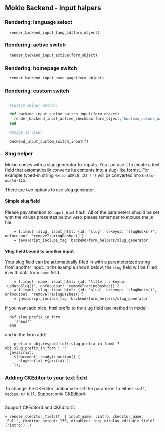## Mokio Backend  - input helpers
  ### Rendering: language select
  ```ruby
    render_backend_input_lang_id(form_object)
  ```
  ### Rendering: active switch
  ```ruby
    render_backend_input_active(form_object)
  ```
  ### Rendering: homepage switch
  ```ruby
    render_backend_input_home_page(form_object)
  ```
  ### Rendering: custom switch
  ```ruby

    #Custom helper method:

    def backend_input_custom_switch_input(form_object)
      render_backend_input_active_checkbox(form_object,'boolean_column_name')
    end

    #Usage in view:

    backend_input_custom_switch_input(f)
  ```
  ### Slug helper
  Mokio comes with a slug generator for inputs. You can use it to create a text field that automatically converts its contents into a slug-like format. For example typed-in string `Hello WORLD 123 !!!` will be converted into `hello-world-123`.

  There are two options to use slug generator.

  #### Simple slug field
  Please pay attention to `input_html` hash. All of the parameters should be set with the values presented below. Also, please remember to include the js file.
```
    = f.input :slug, input_html: {id: 'slug', onkeyup: 'slugHooks()', onfocusout: 'removeTracingDashes()'}
    = javascript_include_tag 'backend/form_helpers/slug_generator'
```
  #### Slug field bound to another input
  Your slug field can be automatically filled in with a parameterized string from another input. In the example shown below, the `slug` field will be filled in with data from `name` field.
```
    = f.input :name, input_html: {id: 'title', onkeyup: 'updateSlug()', onfocusout: 'removeTracingDashes()'}
    = f.input :slug, input_html: {id: 'slug', onkeyup: 'slugHooks()', onfocusout: 'removeTracingDashes()'}
    = javascript_include_tag 'backend/form_helpers/slug_generator'
```
  If you want add nice, html prefix to the slug field use method in model:
```
  def slug_prefix_in_form
    '/news/'
  end
```
  and in the form add:
```
  - prefix = obj.respond_to?(:slug_prefix_in_form) ? obj.slug_prefix_in_form : ''
  javascript:
    $(document).ready(function() {
      slugPrefix("#{prefix}");
    });
```


### Adding CKEditor to your text field
To change the CKEditor toolbar size set the parameter to either `small`, `medium`, or `full`.
Support only CKEditor4:
```= f.input :intro, :wrapper => :ckeditor, :as => :ckeditor, :input_html => {:ckeditor => {:toolbar => 'Full', :height => 150, :language => I18n.locale} }
```
Support CKEditor4 and CKEditor5:
```
= render_ckeditor_field(f, { input_name: :intro, ckeditor_name: 'Full', ckeditor_height: 150, disabled: !obj.display_editable_field?('intro') })
```